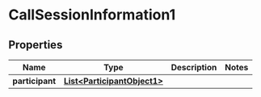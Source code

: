 
# CallSessionInformation1

## Properties
Name | Type | Description | Notes
------------ | ------------- | ------------- | -------------
**participant** | [**List&lt;ParticipantObject1&gt;**](ParticipantObject1.md) |  | 



